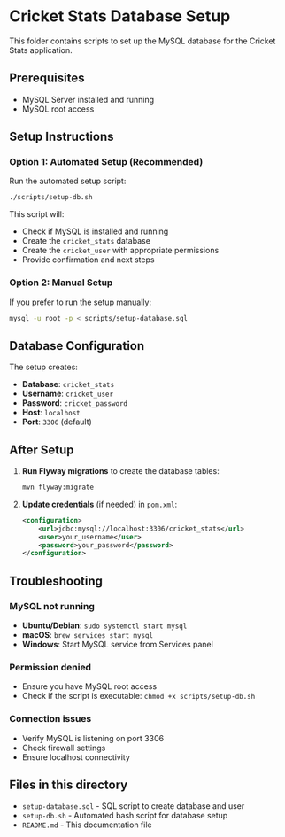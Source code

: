 # Cricket Stats Database Setup

This folder contains scripts to set up the MySQL database for the Cricket Stats application.

## Prerequisites

- MySQL Server installed and running
- MySQL root access

## Setup Instructions

### Option 1: Automated Setup (Recommended)

Run the automated setup script:

```bash
./scripts/setup-db.sh
```

This script will:
- Check if MySQL is installed and running
- Create the `cricket_stats` database
- Create the `cricket_user` with appropriate permissions
- Provide confirmation and next steps

### Option 2: Manual Setup

If you prefer to run the setup manually:

```bash
mysql -u root -p < scripts/setup-database.sql
```

## Database Configuration

The setup creates:

- **Database**: `cricket_stats`
- **Username**: `cricket_user`
- **Password**: `cricket_password`
- **Host**: `localhost`
- **Port**: `3306` (default)

## After Setup

1. **Run Flyway migrations** to create the database tables:
   ```bash
   mvn flyway:migrate
   ```

2. **Update credentials** (if needed) in `pom.xml`:
   ```xml
   <configuration>
       <url>jdbc:mysql://localhost:3306/cricket_stats</url>
       <user>your_username</user>
       <password>your_password</password>
   </configuration>
   ```

## Troubleshooting

### MySQL not running
- **Ubuntu/Debian**: `sudo systemctl start mysql`
- **macOS**: `brew services start mysql`
- **Windows**: Start MySQL service from Services panel

### Permission denied
- Ensure you have MySQL root access
- Check if the script is executable: `chmod +x scripts/setup-db.sh`

### Connection issues
- Verify MySQL is listening on port 3306
- Check firewall settings
- Ensure localhost connectivity

## Files in this directory

- `setup-database.sql` - SQL script to create database and user
- `setup-db.sh` - Automated bash script for database setup
- `README.md` - This documentation file